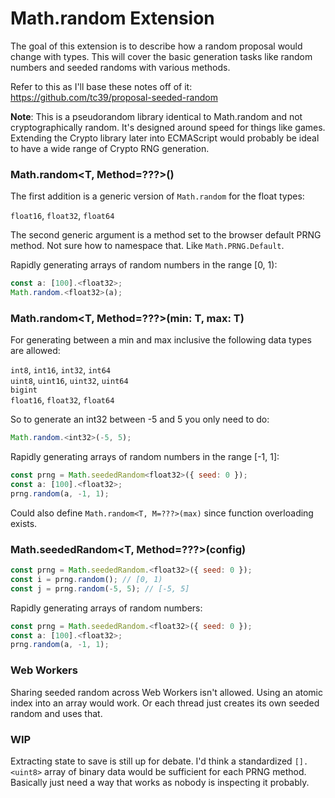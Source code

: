 # Math.random Extension

The goal of this extension is to describe how a random proposal would change with types. This will cover the basic generation tasks like random numbers and seeded randoms with various methods.

Refer to this as I'll base these notes off of it: https://github.com/tc39/proposal-seeded-random

**Note**: This is a pseudorandom library identical to Math.random and not cryptographically random. It's designed around speed for things like games. Extending the Crypto library later into ECMAScript would probably be ideal to have a wide range of Crypto RNG generation.

### Math.random<T, Method=???>()

The first addition is a generic version of ```Math.random``` for the float types: 

```float16```, ```float32```, ```float64```

The second generic argument is a method set to the browser default PRNG method. Not sure how to namespace that. Like ```Math.PRNG.Default```.

Rapidly generating arrays of random numbers in the range \[0, 1):

```js
const a: [100].<float32>;
Math.random.<float32>(a);
```

### Math.random<T, Method=???>(min: T, max: T)
  
For generating between a min and max inclusive the following data types are allowed:
  
```int8```, ```int16```, ```int32```, ```int64```  
```uint8```, ```uint16```, ```uint32```, ```uint64```  
```bigint```  
```float16```, ```float32```, ```float64```
  
So to generate an int32 between -5 and 5 you only need to do:
  
```js
Math.random.<int32>(-5, 5);
```

Rapidly generating arrays of random numbers in the range \[-1, 1]:

```js
const prng = Math.seededRandom<float32>({ seed: 0 });
const a: [100].<float32>;
prng.random(a, -1, 1);
```

Could also define ```Math.random<T, M=???>(max)``` since function overloading exists.
  
### Math.seededRandom<T, Method=???>(config)

```js
const prng = Math.seededRandom.<float32>({ seed: 0 });
const i = prng.random(); // [0, 1)
const j = prng.random(-5, 5); // [-5, 5]
```

Rapidly generating arrays of random numbers:

```js
const prng = Math.seededRandom.<float32>({ seed: 0 });
const a: [100].<float32>;
prng.random(a, -1, 1);
```

### Web Workers

Sharing seeded random across Web Workers isn't allowed. Using an atomic index into an array would work. Or each thread just creates its own seeded random and uses that.

### WIP

Extracting state to save is still up for debate. I'd think a standardized ```[].<uint8>``` array of binary data would be sufficient for each PRNG method. Basically just need a way that works as nobody is inspecting it probably.
